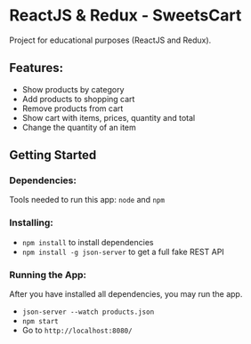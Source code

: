 # ReactJS & Redux - SweetsCart
Project for educational purposes (ReactJS and Redux).

## Features:
* Show products by category
* Add products to shopping cart
* Remove products from cart
* Show cart with items, prices, quantity and total
* Change the quantity of an item

## Getting Started

### Dependencies:
Tools needed to run this app: `node` and `npm`

### Installing:
* `npm install` to install dependencies
* `npm install -g json-server` to get a full fake REST API

### Running the App:
After you have installed all dependencies, you may run the app.

- `json-server --watch products.json`
- `npm start`
- Go to `http://localhost:8080/`
